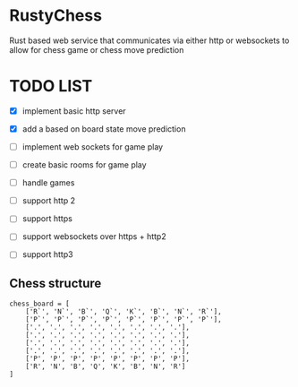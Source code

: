 # RustyChess
Rust based web service that communicates via either http or websockets to allow for chess game or chess move prediction


# TODO LIST

- [x] implement basic http server
- [x] add a based on board state move prediction
- [ ] implement web sockets for game play
- [ ] create basic rooms for game play
- [ ] handle games
- [ ] support http 2
- [ ] support https
- [ ] support websockets over https + http2 
- [ ] support http3


## Chess structure 

```
chess_board = [
    ['R`', 'N`', 'B`', 'Q`', 'K`', 'B`', 'N`', 'R`'],
    ['P`', 'P`', 'P`', 'P`', 'P`', 'P`', 'P`', 'P`'],
    ['.', '.', '.', '.', '.', '.', '.', '.'],
    ['.', '.', '.', '.', '.', '.', '.', '.'],
    ['.', '.', '.', '.', '.', '.', '.', '.'],
    ['.', '.', '.', '.', '.', '.', '.', '.'],
    ['P', 'P', 'P', 'P', 'P', 'P', 'P', 'P'],
    ['R', 'N', 'B', 'Q', 'K', 'B', 'N', 'R']
]
```
